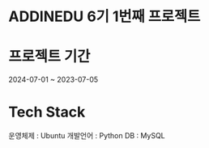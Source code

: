 # ADDINEDU 6기 1번째 프로젝트

# 프로젝트 기간

2024-07-01 ~ 2023-07-05

# Tech Stack

운영체제 : Ubuntu
개발언어 : Python
DB : MySQL
